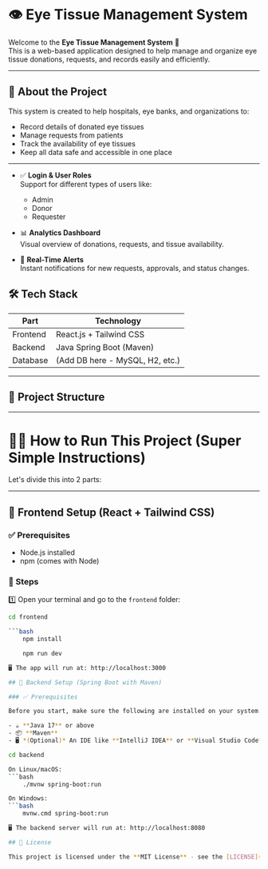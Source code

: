 # 👁️ Eye Tissue Management System

Welcome to the **Eye Tissue Management System** 👋  
This is a web-based application designed to help manage and organize eye tissue donations, requests, and records easily and efficiently.

---

## 🌟 About the Project

This system is created to help hospitals, eye banks, and organizations to:

- Record details of donated eye tissues
- Manage requests from patients
- Track the availability of eye tissues
- Keep all data safe and accessible in one place

---

- ✅ **Login & User Roles**  
  Support for different types of users like:
  - Admin
  - Donor
  - Requester

- 📊 **Analytics Dashboard**  
  Visual overview of donations, requests, and tissue availability.

- 🔔 **Real-Time Alerts**  
  Instant notifications for new requests, approvals, and status changes.

## 🛠️ Tech Stack

| Part      | Technology             |
|-----------|------------------------|
| Frontend  | React.js + Tailwind CSS |
| Backend   | Java Spring Boot (Maven) |
| Database  | (Add DB here - MySQL, H2, etc.) |

---

## 📁 Project Structure


---

# 🧑‍🏫 How to Run This Project (Super Simple Instructions)

Let's divide this into 2 parts:

---

## 🎨 Frontend Setup (React + Tailwind CSS)

### ✅ Prerequisites

- Node.js installed
- npm (comes with Node)

### 🚀 Steps

1️⃣ Open your terminal and go to the `frontend` folder:

```bash
cd frontend

```bash
    npm install

    npm run dev 

🖥️ The app will run at: http://localhost:3000

## 🔧 Backend Setup (Spring Boot with Maven)

### ✅ Prerequisites

Before you start, make sure the following are installed on your system:

- ☕ **Java 17** or above
- 📦 **Maven**
- 🖥️ *(Optional)* An IDE like **IntelliJ IDEA** or **Visual Studio Code**

cd backend

On Linux/macOS:
```bash
    ./mvnw spring-boot:run

On Windows:
```bash
    mvnw.cmd spring-boot:run

🖥️ The backend server will run at: http://localhost:8080

## 📄 License

This project is licensed under the **MIT License** - see the [LICENSE](./LICENSE) file for details.



